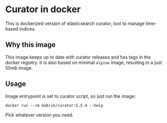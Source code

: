 # Curator in docker

This is dockerized version of elasticsearch curator,
tool to manage time-based indices.

## Why this image

This image keeps up to date with curator releases and has tags
in the docker registry. It is also based on minimal `alpine` image,
resulting in a just 50mb image.

## Usage

Image entrypoint is set to curator script, so just run the image:

```
docker run --rm bobrik/curator:5.5.4 --help
```

Pick whatever version you need.
